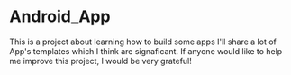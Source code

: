 # Android_App
This is a project about learning how to build some apps
I'll share a lot of App's templates which I think are signaficant. 
If anyone would like to help me improve this project, I would be very grateful!
